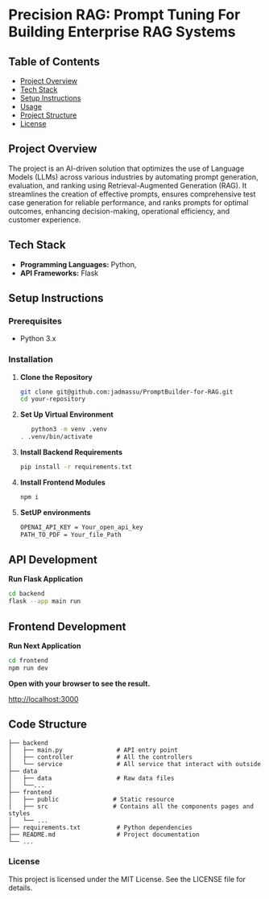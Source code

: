 # Precision RAG: Prompt Tuning For Building Enterprise RAG Systems

## Table of Contents

- [Project Overview](#project-overview)
- [Tech Stack](#tech-stack)
- [Setup Instructions](#setup-instructions)
- [Usage](#usage)
- [Project Structure](#project-structure)
- [License](#license)

## Project Overview

The project is an AI-driven solution that optimizes the use of Language Models (LLMs) across various industries by automating prompt generation, evaluation, and ranking using Retrieval-Augmented Generation (RAG). It streamlines the creation of effective prompts, ensures comprehensive test case generation for reliable performance, and ranks prompts for optimal outcomes, enhancing decision-making, operational efficiency, and customer experience.

## Tech Stack

- **Programming Languages:** Python,
- **API Frameworks:** Flask

## Setup Instructions

### Prerequisites

- Python 3.x

### Installation

1. **Clone the Repository**
   ```sh
   git clone git@github.com:jadmassu/PromptBuilder-for-RAG.git
   cd your-repository
   ```
2. **Set Up Virtual Environment**

   ```sh
      python3 -m venv .venv
   . .venv/bin/activate
   ```

3. **Install Backend Requirements**

   ```sh
   pip install -r requirements.txt
   ```

4. **Install Frontend Modules**
   ```sh
   npm i
   ```
5. **SetUP environments**
   ```sh
   OPENAI_API_KEY = Your_open_api_key
   PATH_TO_PDF = Your_file_Path
   ```

## API Development

**Run Flask Application**

```sh
cd backend
flask --app main run
```

## Frontend Development

**Run Next Application**

```sh
cd frontend
npm run dev
```

**Open with your browser to see the result.**

[http://localhost:3000](http://localhost:3000)

## Code Structure

    ├── backend
    │   ├── main.py               # API entry point
    │   ├── controller            # All the controllers
    │   └── service               # All service that interact with outside
    ├── data
    │   ├── data       		      # Raw data files
    │   └──...
    ├── frontend
    │   ├── public               # Static resource
    │   ├── src                  # Contains all the components pages and styles
    │   └── ...
    ├── requirements.txt          # Python dependencies
    ├── README.md                 # Project documentation
    └── ...

### License

This project is licensed under the MIT License. See the LICENSE file for details.
